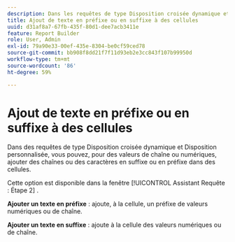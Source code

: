 ```yaml
---
description: Dans les requêtes de type Disposition croisée dynamique et Disposition personnalisée, apprenez à ajouter des chaînes ou des caractères en suffixe ou en préfixe dans des cellules.
title: Ajout de texte en préfixe ou en suffixe à des cellules
uuid: d31af8a7-67fb-435f-80d1-dee7acb3411e
feature: Report Builder
role: User, Admin
exl-id: 79a90e33-00ef-435e-8304-be0cf59ced78
source-git-commit: bb908f8dd21f7f11d93eb2e3cc843f107b99950d
workflow-type: tm+mt
source-wordcount: '86'
ht-degree: 59%

---
```


# Ajout de texte en préfixe ou en suffixe à des cellules

Dans des requêtes de type Disposition croisée dynamique et Disposition personnalisée, vous pouvez, pour des valeurs de chaîne ou numériques, ajouter des chaînes ou des caractères en suffixe ou en préfixe dans des cellules.

Cette option est disponible dans la fenêtre [!UICONTROL Assistant Requête : Étape 2] .

**Ajouter un texte en préfixe** : ajoute, à la cellule, un préfixe de valeurs numériques ou de chaîne.

**Ajouter un texte en suffixe** : ajoute à la cellule des valeurs numériques ou de chaîne.
